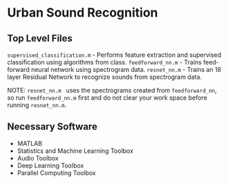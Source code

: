 # Urban Sound Recognition

## Top Level Files
`supervised_classification.m` - Performs feature extraction and supervised classification using algorithms from class.
`feedforward_nn.m` - Trains feed-forward neural network using spectrogram data.
`resnet_nn.m` - Trains an 18 layer Residual Network to recognize sounds from spectrogram data.

NOTE: `resnet_nn.m ` uses the spectrograms created from `feedforward_nn`, so run `feedforward_nn.m` first and do not clear your work space before running `resnet_nn.m`.

## Necessary Software
+ MATLAB
+ Statistics and Machine Learning Toolbox
+ Audio Toolbox
+ Deep Learning Toolbox
+ Parallel Computing Toolbox



